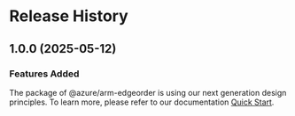# Release History
    
## 1.0.0 (2025-05-12)

### Features Added

The package of @azure/arm-edgeorder is using our next generation design principles. To learn more, please refer to our documentation [Quick Start](https://aka.ms/azsdk/js/mgmt/quickstart).

